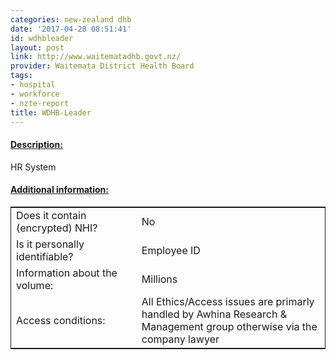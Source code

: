 ```yaml
---
categories: new-zealand dhb
date: '2017-04-28 08:51:41'
id: wdhbleader
layout: post
link: http://www.waitematadhb.govt.nz/
provider: Waitemata District Health Board
tags:
- hospital
- workforce
- nzte-report
title: WDHB-Leader
---
```



 <h4> <u>Description:</u> </h4>
HR System 
 <h4> <u>Additional information:</u> </h4>
 <table style="border: 1px solid">
 <tr> <td width="40%"> Does it contain (encrypted) NHI? </td> <td>No</td> </tr>
 <tr> <td width="40%"> Is it personally identifiable? </td> <td>Employee ID</td> </tr>
 <tr> <td width="40%"> Information about the volume: </td> <td>Millions</td> </tr>
 <tr> <td width="40%"> Access conditions: </td> <td>All Ethics/Access issues are primarly handled by Awhina Research & Management group otherwise via the company lawyer</td> </tr>
 </table>